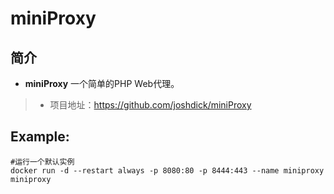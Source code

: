 miniProxy
===
## 简介
* **miniProxy** 一个简单的PHP Web代理。
> * 项目地址：https://github.com/joshdick/miniProxy


## Example:

    #运行一个默认实例
    docker run -d --restart always -p 8080:80 -p 8444:443 --name miniproxy miniproxy
